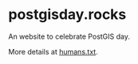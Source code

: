 postgisday.rocks
==============================

An website to celebrate PostGIS day.

More details at [humans.txt](https://postgisday.rocks/humans.txt).
